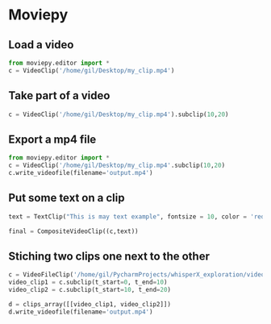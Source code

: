 # Moviepy

## Load a video 

```python
from moviepy.editor import *
c = VideoClip('/home/gil/Desktop/my_clip.mp4')
```


## Take part of a video
```python
c = VideoClip('/home/gil/Desktop/my_clip.mp4').subclip(10,20)
```

## Export a mp4 file

```python
from moviepy.editor import *
c = VideoClip('/home/gil/Desktop/my_clip.mp4'.subclip(10,20)
c.write_videofile(filename='output.mp4')
```

## Put some text on a clip
```python
text = TextClip("This is may text example", fontsize = 10, color = 'red').set_position(('left','top')).set_duration(10)

final = CompositeVideoClip((c,text))
```




## Stiching two clips one next to the other

```python
c = VideoFileClip('/home/gil/PycharmProjects/whisperX_exploration/videos/Oddly_Satisfying_Video.mp4')
video_clip1 = c.subclip(t_start=0, t_end=10)
video_clip2 = c.subclip(t_start=10, t_end=20)

d = clips_array([[video_clip1, video_clip2]])
d.write_videofile(filename='output.mp4')
```